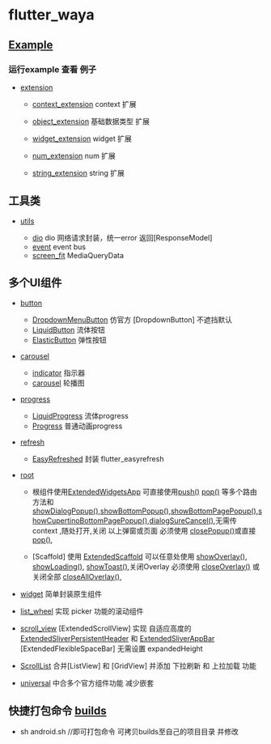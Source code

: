 # flutter_waya

## [Example](example)

### 运行example 查看 例子
-  [extension](https://github.com/Wayaer/flutter_waya/tree/main/lib/extension)
    - [context_extension](https://github.com/Wayaer/flutter_waya/tree/main/lib/extension/src/context_extension.dart) context 扩展
     
    - [object_extension](https://github.com/Wayaer/flutter_waya/tree/main/lib/extension/src/object_extension.dart)  基础数据类型 扩展
     
    - [widget_extension](https://github.com/Wayaer/flutter_waya/tree/main/lib/extension/src/widget_extension.dart)  widget 扩展
    
    - [num_extension](https://github.com/Wayaer/flutter_waya/tree/main/lib/extension/src/num_extension.dart)  num 扩展
    
    - [string_extension](https://github.com/Wayaer/flutter_waya/tree/main/lib/extension/src/string_extension.dart)  string 扩展

## 工具类
- [utils](https://github.com/Wayaer/flutter_waya/tree/main/lib/utils)

   - [dio](https://github.com/Wayaer/flutter_waya/tree/main/lib/utils/src/dio.dart) dio 网络请求封装，统一error 返回[ResponseModel]
   - [event](https://github.com/Wayaer/flutter_waya/tree/main/lib/utils/src/event.dart) event bus
   - [screen_fit](https://github.com/Wayaer/flutter_waya/tree/main/lib/utils/src/screen_fit.dart) MediaQueryData

## 多个UI组件

   - [button](https://github.com/Wayaer/flutter_waya/tree/main/lib/components/button)

      - [DropdownMenuButton](https://github.com/Wayaer/flutter_waya/tree/main/lib/components/button/dropdown_button.dart) 仿官方 [DropdownButton] 不遮挡默认
      - [LiquidButton](https://github.com/Wayaer/flutter_waya/tree/main/lib/components/button/liquid_button.dart) 流体按钮
      - [ElasticButton](https://github.com/Wayaer/flutter_waya/tree/main/lib/components/button/elastic_button.dart) 弹性按钮

   - [carousel](https://github.com/Wayaer/flutter_waya/tree/main/lib/components/carousel)
      - [indicator](https://github.com/Wayaer/flutter_waya/tree/main/lib/components/carousel/indicator.dart) 指示器
      - [carousel](https://github.com/Wayaer/flutter_waya/tree/main/lib/components/carousel/carousel.dart) 轮播图

   - [progress](https://github.com/Wayaer/flutter_waya/tree/main/lib/components/progress)
      - [LiquidProgress](https://github.com/Wayaer/flutter_waya/tree/main/lib/components/progress/liquid_progress.dart) 流体progress
      - [Progress](https://github.com/Wayaer/flutter_waya/tree/main/lib/components/progress/progress.dart) 普通动画progress

   - [refresh](https://github.com/Wayaer/flutter_waya/tree/main/lib/components/refresh)
      - [EasyRefreshed](https://github.com/Wayaer/flutter_waya/tree/main/lib/components/refresh/easy_refresh.dart) 封装 flutter_easyrefresh

   - [root](https://github.com/Wayaer/flutter_waya/tree/main/lib/widgets/root)
      - 根组件使用[ExtendedWidgetsApp](https://github.com/Wayaer/flutter_waya/tree/main/lib/widgets/root/root.dart) 可直接使用[push()](https://github.com/Wayaer/flutter_waya/tree/main/lib/widgets/root/root.dart) [pop()](https://github.com/Wayaer/flutter_waya/tree/main/lib/widgets/root/root.dart) 等多个路由方法和[showDialogPopup()](https://github.com/Wayaer/flutter_waya/tree/main/lib/widgets/root/root.dart),[showBottomPopup()](https://github.com/Wayaer/flutter_waya/tree/main/lib/widgets/root/root.dart),[showBottomPagePopup()](https://github.com/Wayaer/flutter_waya/tree/main/lib/widgets/root/root_part.dart),[showCupertinoBottomPagePopup()](https://github.com/Wayaer/flutter_waya/tree/main/lib/widgets/root/root_part.dart),[dialogSureCancel()](https://github.com/Wayaer/flutter_waya/tree/main/lib/widgets/root/root_part.dart),无需传 context ,随处打开,关闭 以上弹窗或页面 必须使用 [closePopup()](https://github.com/Wayaer/flutter_waya/tree/main/lib/widgets/root/root_part.dart)或直接[pop()](https://github.com/Wayaer/flutter_waya/tree/main/lib/widgets/root/root_part.dart),
    
      - [Scaffold] 使用 [ExtendedScaffold](https://github.com/Wayaer/flutter_waya/tree/main/lib/widgets/root/root_part.dart) 可以任意处使用 [showOverlay()](https://github.com/Wayaer/flutter_waya/tree/main/lib/widgets/root/root_part.dart), [showLoading()](https://github.com/Wayaer/flutter_waya/tree/main/lib/widgets/root/root_part.dart), [showToast()](https://github.com/Wayaer/flutter_waya/tree/main/lib/widgets/root/root_part.dart),关闭Overlay 必须使用 [closeOverlay()](https://github.com/Wayaer/flutter_waya/tree/main/lib/widgets/root/root_part.dart) 或关闭全部 [closeAllOverlay()](https://github.com/Wayaer/flutter_waya/tree/main/lib/widgets/root/root_part.dart), 

   - [widget](https://github.com/Wayaer/flutter_waya/tree/main/lib/widgets) 简单封装原生组件

   - [list_wheel](https://github.com/Wayaer/flutter_waya/tree/main/lib/widgets/list_wheel.dart) 实现 picker 功能的滚动组件

   - [scroll_view](https://github.com/Wayaer/flutter_waya/tree/main/lib/widgets/scroll/scroll_view.dart)  [ExtendedScrollView] 实现 自适应高度的 [ExtendedSliverPersistentHeader](lib/widgets/scroll/scroll_view.dart) 和 [ExtendedSliverAppBar](lib/widgets/scroll/scroll_view.dart) [ExtendedFlexibleSpaceBar] 无需设置 expandedHeight

   - [ScrollList](https://github.com/Wayaer/flutter_waya/tree/main/lib/widgets/scroll/scroll_view.dart)  合并[ListView] 和 [GridView] 并添加 下拉刷新 和 上拉加载 功能

   - [universal](https://github.com/Wayaer/flutter_waya/tree/main/lib/widgets/universal.dart)  中合多个官方组件功能  减少嵌套

## 快捷打包命令 [builds](https://github.com/Wayaer/flutter_waya/tree/main/builds)

-  sh android.sh  //即可打包命令 可拷贝builds至自己的项目目录 并修改

